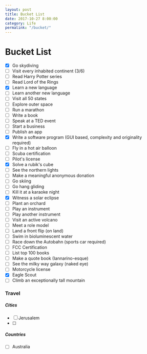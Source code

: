 ```yaml
---
layout: post
title: Bucket List
date: 2017-10-27 8:00:00
category: Life
permalink: "/bucket/"
---
```


# Bucket List
- [x] Go skydiving
- [ ] Visit every inhabited continent (3/6)
- [ ] Read Harry Potter series
- [ ] Read Lord of the Rings
- [x] Learn a new language
- [ ] Learn another new language
- [ ] Visit all 50 states
- [ ] Explore outer space
- [ ] Run a marathon
- [ ] Write a book
- [ ] Speak at a TED event
- [ ] Start a business
- [ ] Publish an app
- [x] Write a software program (GUI based, complexity and originality required)
- [ ] Fly in a hot air balloon
- [ ] Scuba certification
- [ ] Pilot's license
- [x] Solve a rubik's cube
- [ ] See the northern lights
- [ ] Make a meaningful anonymous donation
- [ ] Go skiing
- [ ] Go hang gliding
- [ ] Kill it at a karaoke night
- [x] Witness a solar eclipse
- [ ] Plant an orchard
- [ ] Play an instrument
- [ ] Play another instrument
- [ ] Visit an active volcano
- [ ] Meet a role model
- [ ] Land a front flip (on land)
- [ ] Swim in bioluminescent water
- [ ] Race down the Autobahn (sports car required)
- [ ] FCC Certification
- [ ] List top 100 books
- [ ] Make a quote book (Iannarino-esque)
- [ ] See the milky way galaxy (naked eye)
- [ ] Motorcycle license
- [x] Eagle Scout
- [ ] Climb an exceptionally tall mountain

### Travel

##### Cities
- [ ] Jerusalem
- [ ] 

##### Countries
- [ ] Australia

